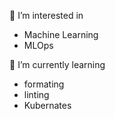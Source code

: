 👀 I’m interested in 
- Machine Learning
- MLOps

🌱 I’m currently learning
- formating
- linting
- Kubernates
